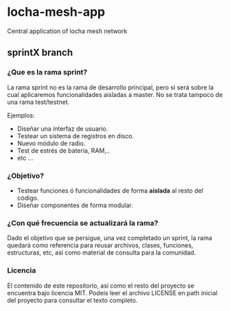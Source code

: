# locha-mesh-app
Central application of locha mesh network

## sprintX branch

### ¿Que es la rama sprint?
	
La rama sprint no es la rama de desarrollo principal, pero si será sobre la cual aplicaremos funcionalidades aisladas a master.
No se trata tampoco de una rama test/testnet.

Ejemplos:
	
- Diseñar una interfaz de usuario.
- Testear un sistema de registros en disco.
- Nuevo módulo de radio.
- Test de estrés de bateria, RAM,..
- etc ...

### ¿Objetivo?

- Testear funciones ó funcionalidades de forma **aislada** al resto del código.
- Diseñar componentes de forma modular.

### ¿Con qué frecuencia se actualizará la rama?

Dado el objetivo que se persigue, una vez completado un sprint, la rama quedará como referencia para reusar archivos, clases, funciones, estructuras, etc, así como material de consulta para la comunidad.


### Licencia

El contenido de este repositorio, así como el resto del proyecto se encuentra bajo licencia MIT. Podeis leer  el archivo LICENSE en path inicial del proyecto para consultar el texto completo.
